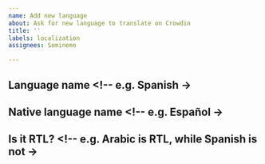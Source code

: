 ```yaml
---
name: Add new language
about: Ask for new language to translate on Crowdin
title: ''
labels: localization
assignees: Sominemo

---
```


## Language name <!-- e.g. Spanish ->

## Native language name <!-- e.g. Español ->

## Is it RTL? <!-- e.g. Arabic is RTL, while Spanish is not ->
